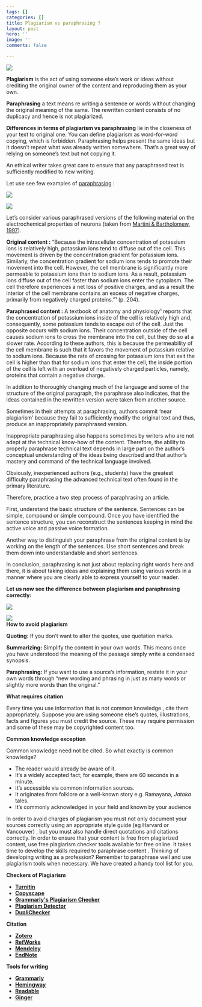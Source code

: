 ```yaml
---
tags: []
categories: []
title: Plagiarism vs paraphrasing ?
layout: post
hero: ''
image: ''
comments: false

---
```

![](/uploads/plagirasm.png)

**Plagiarism** is the act of using someone else’s work or ideas without crediting the original owner of the content and reproducing them as your own.

**Paraphrasing** a text means re writing a sentence or words without changing the original meaning of the same. The rewritten content consists of no duplicacy and hence is not plagiarized.

**Differences in terms of plagiarism vs paraphrasing** lie in the closeness of your text to original one. You can define plagiarism as word-for-word copying, which is forbidden. Paraphrasing helps present the same ideas but it doesn’t repeat what was already written somewhere. That’s a great way of relying on someone’s text but not copying it.

An ethical writer takes great care to ensure that any paraphrased text is sufficiently modified to new writing.

Let use see few examples of [paraphrasing](https://edubirdie.com/blog/paraphrasing-vs-plagiarism) :

![](/uploads/differences.PNG)

![](/uploads/differences-2.PNG)

Let’s consider various paraphrased versions of the following material on the electrochemical properties of neurons (taken from [Martini & Bartholomew, 1997](https://ori.hhs.gov/education/products/roig_st_johns/Examples%20of%20paraphrasing.html)).

**Original content :** “Because the intracellular concentration of potassium ions is relatively high, potassium ions tend to diffuse out of the cell. This movement is driven by the concentration gradient for potassium ions. Similarly, the concentration gradient for sodium ions tends to promote their movement into the cell. However, the cell membrane is significantly more permeable to potassium ions than to sodium ions. As a result, potassium ions diffuse out of the cell faster than sodium ions enter the cytoplasm. The cell therefore experiences a net loss of positive charges, and as a result the interior of the cell membrane contains an excess of negative charges, primarily from negatively charged proteins.”¹ (p. 204).

**Paraphrased content :** A textbook of anatomy and physiology¹ reports that the concentration of potassium ions inside of the cell is relatively high and, consequently, some potassium tends to escape out of the cell. Just the opposite occurs with sodium ions. Their concentration outside of the cell causes sodium ions to cross the membrane into the cell, but they do so at a slower rate. According to these authors, this is because the permeability of the cell membrane is such that it favors the movement of potassium relative to sodium ions. Because the rate of crossing for potassium ions that exit the cell is higher than that for sodium ions that enter the cell, the inside portion of the cell is left with an overload of negatively charged particles, namely, proteins that contain a negative charge.

  
In addition to thoroughly changing much of the language and some of the structure of the original paragraph, the paraphrase also indicates, that the ideas contained in the rewritten version were taken from another source.

Sometimes in their attempts at paraphrasing, authors commit ‘near plagiarism’ because they fail to sufficiently modify the original text and thus, produce an inappropriately paraphrased version.

Inappropriate paraphrasing also happens sometimes by writers who are not adept at the technical know-how of the content. Therefore, the ability to properly paraphrase technical text depends in large part on the author’s conceptual understanding of the ideas being described and that author’s mastery and command of the technical language involved.

Obviously, inexperienced authors (e.g., students) have the greatest difficulty paraphrasing the advanced technical text often found in the primary literature.

  
Therefore, practice a two step process of paraphrasing an article.

First, understand the basic structure of the sentence. Sentences can be simple, compound or simple compound. Once you have identified the sentence structure, you can reconstruct the sentences keeping in mind the active voice and passive voice formation.

Another way to distinguish your paraphrase from the original content is by working on the length of the sentences. Use short sentences and break them down into understandable and short sentences.

In conclusion, paraphrasing is not just about replacing right words here and there, it is about taking ideas and explaining them using various words in a manner where you are clearly able to express yourself to your reader.

**Let us now see the difference between plagiarism and paraphrasing correctly:**

![](/uploads/differences-3.PNG)

![](/uploads/differences-4.PNG)  
**How to avoid plagiarism**

**Quoting:** If you don’t want to alter the quotes, use quotation marks.

**Summarizing:** Simplify the content in your own words. This means once you have understood the meaning of the passage simply write a condensed synopsis.

**Paraphrasing:** If you want to use a source’s information, restate it in your own words through “new wording and phrasing in just as many words or slightly more words than the original.”

**What requires citation**

Every time you use information that is not common knowledge , cite them appropriately. Suppose you are using someone else’s quotes, illustrations, facts and figures you must credit the source. These may require permission and some of these may be copyrighted content too.

**Common knowledge exception**

Common knowledge need not be cited. So what exactly is common knowledge?

* The reader would already be aware of it.
* It’s a widely accepted fact; for example, there are 60 seconds in a minute.
* It’s accessible via common information sources.
* It originates from folklore or a well-known story e.g. Ramayana, _Jataka_ tales.
* It’s commonly acknowledged in your field and known by your audience

In order to avoid charges of plagiarism you must not only document your sources correctly using an appropriate style guide (eg Harvard or Vancouver) , but you must also handle direct quotations and citations correctly. In order to ensure that your content is free from plagiarized content, use free plagiarism checker tools available for free online. It takes time to develop the skills required to paraphrase content . Thinking of developing writing as a profession? Remember to paraphrase well and use plagiarism tools when necessary. We have created a handy tool list for you.

**Checkers of Plagiarism**

* [**Turnitin**](https://www.turnitin.com/)
* [**Copyscape**](https://www.copyscape.com/)
* [**Grammarly's Plagiarism Checker**](https://www.grammarly.com/plagiarism-checker)
* [**Plagiarism Detector**](https://plagiarismdetector.net/)
* [**DupliChecker**](https://www.duplichecker.com/)

**Citation**

* [**Zotero**](https://www.zotero.org/)
* [**RefWorks**](https://www.refworks.com/)
* [**Mendeley**](https://www.mendeley.com/?interaction_required=true)
* [**EndNote**](https://endnote.com/)

**Tools for writing**

* [**Grammarly**](https://www.grammarly.com/)
* [**Hemingway**](http://www.hemingwayapp.com/)
* [**Readable**](https://readable.com/)
* [**Ginger**](https://www.gingersoftware.com/pt)